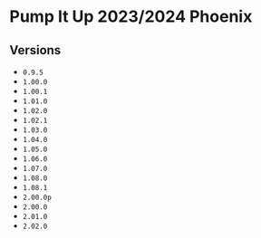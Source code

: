 # Pump It Up 2023/2024 Phoenix

## Versions
* `0.9.5`
* `1.00.0`
* `1.00.1`
* `1.01.0`
* `1.02.0`
* `1.02.1`
* `1.03.0`
* `1.04.0`
* `1.05.0`
* `1.06.0`
* `1.07.0`
* `1.08.0`
* `1.08.1`
* `2.00.0p`
* `2.00.0`
* `2.01.0`
* `2.02.0`
